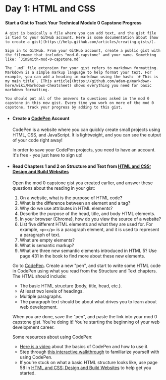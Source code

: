 # Day 1: HTML and CSS


#### Start a Gist to Track Your Technical Module 0 Capstone Progress
    A gist is basically a file where you can add text, and the gist file is tied to your GitHub account. Here is some documentation about [how to create a gist](https://help.github.com/articles/creating-gists/).

    Sign in to GitHub. From your GitHub account, create a public gist with the filename that includes "mod-0-capstone" and your name. Something like: `JimSmith-mod-0-capstone.md`

    The `.md` file extension for your gist refers to markdown formatting. Markdown is a simple markup language to help format your text. For example, you can add a heading in markdown using the hash: `# This is my main title`. [This article](https://github.com/adam-p/markdown-here/wiki/Markdown-Cheatsheet) shows everything you need for basic markdown formatting.

    You should put all of the answers to questions asked in the mod 0 capstone in this new gist. Every time you work on more of the mod 0 capstone, track your progress by adding to this gist.

*   #### Create a [CodePen](https://codepen.io) Account

    CodePen is a website where you can quickly create small projects using HTML, CSS, and JavaScript. It is lightweight, and you can see the output of your code right away!

    In order to save your CodePen projects, you need to have an account. It's free - you just have to sign up!

*   #### Read Chapters 1 and 2 on Structure and Text from [HTML and CSS: Design and Build Websites](http://www.amazon.com/HTML-CSS-Design-Build-Websites/dp/1118008189/ref=sr_1_3?ie=UTF8&qid=1459879147&sr=8-3&keywords=duckett)

    Open the mod 0 capstone gist you created earlier, and answer these questions about the reading in your gist:

    1.  On a website, what is the purpose of HTML code?
    2.  What is the difference between an element and a tag?
    3.  Why do we use attributes in HTML elements?
    4.  Describe the purpose of the head, title, and body HTML elements.
    5.  In your browser (Chrome), how do you view the source of a website?
    6.  List five different HTML elements and what they are used for. For example, `<p></p>` is a paragraph element, and it is used to represent a paragraph of text.
    7.  What are empty elements?
    8.  What is semantic markup?
    9.  What are three new semantic elements introduced in HTML 5? Use page 431 in the book to find more about these new elements.

    Go to [CodePen](https://codepen.io). Create a new "pen", and start to write some HTML code in CodePen using what you read from the Structure and Text chapters. The HTML should include:

    *   The basic HTML structure (body, title, head, etc.).
    *   At least two levels of headings.
    *   Multiple paragraphs.
    *   The paragraph text should be about what drives you to learn about web development.

    When you are done, save the "pen", and paste the link into your mod 0 capstone gist. You're doing it! You're starting the beginning of your web development career.

    Some resources about using CodePen:

    *   [Here is a video](https://www.youtube.com/watch?v=T_k03JH3b24) about the basics of CodePen and how to use it.
    *   Step through [this interactive walkthrough](https://codepen.io/pen/tour/welcome/start) to familiarize yourself with using CodePen.
    *   If you're stuck on what a basic HTML structure looks like, use page 58 in [HTML and CSS: Design and Build Websites](http://www.amazon.com/HTML-CSS-Design-Build-Websites/dp/1118008189/ref=sr_1_3?ie=UTF8&qid=1459879147&sr=8-3&keywords=duckett) to help get you started.

